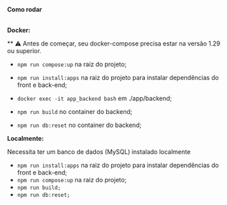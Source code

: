 <summary><strong>Como rodar</strong></summary></br>

  **Docker:**

** :warning: Antes de começar, seu docker-compose precisa estar na versão 1.29 ou superior.

- `npm run compose:up` na raiz do projeto;

- `npm run install:apps` na raiz do projeto para instalar dependências do front e back-end;

- `docker exec -it app_backend bash` em ./app/backend;

- `npm run build` no container do backend;

- `npm run db:reset` no container do backend;

**Localmente:**

Necessita ter um banco de dados (MySQL) instalado localmente

- `npm run install:apps` na raiz do projeto para instalar dependências do front e back-end;
- `npm run compose:up` na raiz do projeto;
- `npm run build;`
- `npm run db:reset;`
